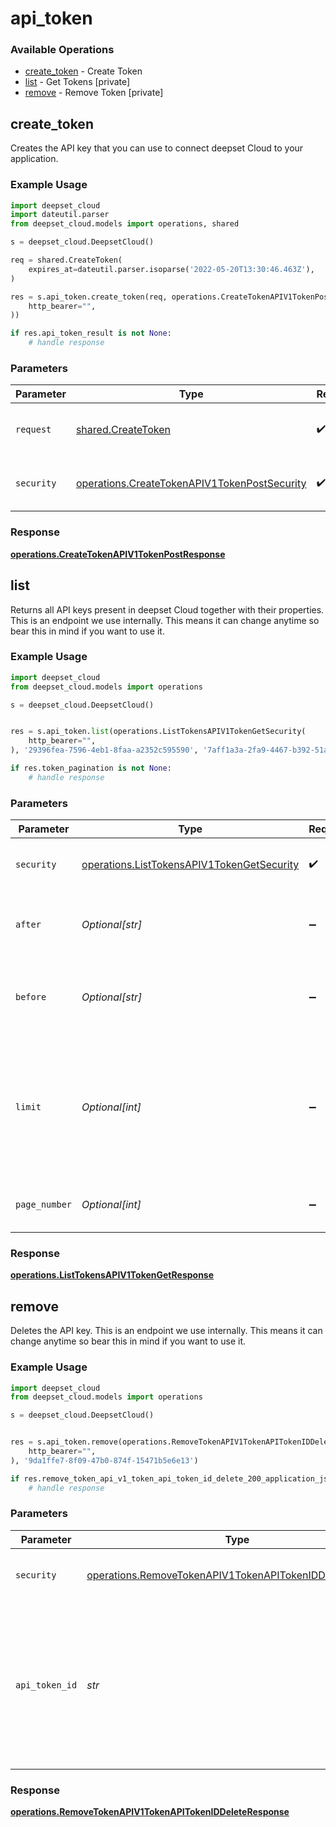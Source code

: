 # api_token

### Available Operations

* [create_token](#create_token) - Create Token
* [list](#list) - Get Tokens [private]
* [remove](#remove) - Remove Token [private]

## create_token

Creates the API key that you can use to connect deepset Cloud to your application.

### Example Usage

```python
import deepset_cloud
import dateutil.parser
from deepset_cloud.models import operations, shared

s = deepset_cloud.DeepsetCloud()

req = shared.CreateToken(
    expires_at=dateutil.parser.isoparse('2022-05-20T13:30:46.463Z'),
)

res = s.api_token.create_token(req, operations.CreateTokenAPIV1TokenPostSecurity(
    http_bearer="",
))

if res.api_token_result is not None:
    # handle response
```

### Parameters

| Parameter                                                                                                    | Type                                                                                                         | Required                                                                                                     | Description                                                                                                  |
| ------------------------------------------------------------------------------------------------------------ | ------------------------------------------------------------------------------------------------------------ | ------------------------------------------------------------------------------------------------------------ | ------------------------------------------------------------------------------------------------------------ |
| `request`                                                                                                    | [shared.CreateToken](../../models/shared/createtoken.md)                                                     | :heavy_check_mark:                                                                                           | The request object to use for the request.                                                                   |
| `security`                                                                                                   | [operations.CreateTokenAPIV1TokenPostSecurity](../../models/operations/createtokenapiv1tokenpostsecurity.md) | :heavy_check_mark:                                                                                           | The security requirements to use for the request.                                                            |


### Response

**[operations.CreateTokenAPIV1TokenPostResponse](../../models/operations/createtokenapiv1tokenpostresponse.md)**


## list

Returns all API keys present in deepset Cloud together with their properties. This is an endpoint we use internally. This means it can change anytime so bear this in mind if you want to use it.

### Example Usage

```python
import deepset_cloud
from deepset_cloud.models import operations

s = deepset_cloud.DeepsetCloud()


res = s.api_token.list(operations.ListTokensAPIV1TokenGetSecurity(
    http_bearer="",
), '29396fea-7596-4eb1-8faa-a2352c595590', '7aff1a3a-2fa9-4467-b392-51aa52c3f5ad', 13571, 97101)

if res.token_pagination is not None:
    # handle response
```

### Parameters

| Parameter                                                                                                            | Type                                                                                                                 | Required                                                                                                             | Description                                                                                                          |
| -------------------------------------------------------------------------------------------------------------------- | -------------------------------------------------------------------------------------------------------------------- | -------------------------------------------------------------------------------------------------------------------- | -------------------------------------------------------------------------------------------------------------------- |
| `security`                                                                                                           | [operations.ListTokensAPIV1TokenGetSecurity](../../models/operations/listtokensapiv1tokengetsecurity.md)             | :heavy_check_mark:                                                                                                   | The security requirements to use for the request.                                                                    |
| `after`                                                                                                              | *Optional[str]*                                                                                                      | :heavy_minus_sign:                                                                                                   | Enter an ID if you want to see all entries after this ID.                                                            |
| `before`                                                                                                             | *Optional[str]*                                                                                                      | :heavy_minus_sign:                                                                                                   | Enter an ID if you want to see all entries before this ID.                                                           |
| `limit`                                                                                                              | *Optional[int]*                                                                                                      | :heavy_minus_sign:                                                                                                   | How many entries do you want to display? Leaving this field empty keeps the default and max 10 results are returned. |
| `page_number`                                                                                                        | *Optional[int]*                                                                                                      | :heavy_minus_sign:                                                                                                   | Which page do you want to see? Type the number.                                                                      |


### Response

**[operations.ListTokensAPIV1TokenGetResponse](../../models/operations/listtokensapiv1tokengetresponse.md)**


## remove

Deletes the API key. This is an endpoint we use internally. This means it can change anytime so bear this in mind if you want to use it.

### Example Usage

```python
import deepset_cloud
from deepset_cloud.models import operations

s = deepset_cloud.DeepsetCloud()


res = s.api_token.remove(operations.RemoveTokenAPIV1TokenAPITokenIDDeleteSecurity(
    http_bearer="",
), '9da1ffe7-8f09-47b0-874f-15471b5e6e13')

if res.remove_token_api_v1_token_api_token_id_delete_200_application_json_any is not None:
    # handle response
```

### Parameters

| Parameter                                                                                                                                      | Type                                                                                                                                           | Required                                                                                                                                       | Description                                                                                                                                    |
| ---------------------------------------------------------------------------------------------------------------------------------------------- | ---------------------------------------------------------------------------------------------------------------------------------------------- | ---------------------------------------------------------------------------------------------------------------------------------------------- | ---------------------------------------------------------------------------------------------------------------------------------------------- |
| `security`                                                                                                                                     | [operations.RemoveTokenAPIV1TokenAPITokenIDDeleteSecurity](../../models/operations/removetokenapiv1tokenapitokeniddeletesecurity.md)           | :heavy_check_mark:                                                                                                                             | The security requirements to use for the request.                                                                                              |
| `api_token_id`                                                                                                                                 | *str*                                                                                                                                          | :heavy_check_mark:                                                                                                                             | A unique identifier of the API token that you want to remove. You can run the Get Tokens endpoint to check the IDs of the existing API tokens. |


### Response

**[operations.RemoveTokenAPIV1TokenAPITokenIDDeleteResponse](../../models/operations/removetokenapiv1tokenapitokeniddeleteresponse.md)**

